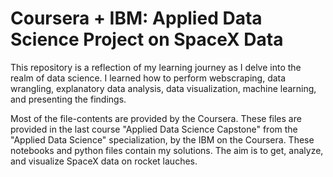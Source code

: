 # Coursera + IBM: Applied Data Science Project on SpaceX Data
This repository is a reflection of my learning journey as I delve into the realm of data science. I learned how to perform webscraping, data wrangling, explanatory data analysis, data visualization, machine learning, and presenting the findings.

Most of the file-contents are provided by the Coursera. These files are provided in the last course "Applied Data Science Capstone" from the "Applied Data Science" specialization, by the IBM on the Coursera. These notebooks and python files contain my solutions. The aim is to get, analyze, and visualize SpaceX data on rocket lauches. 
